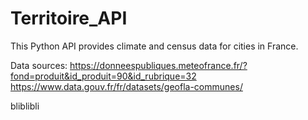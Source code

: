 # Territoire_API
This Python API provides climate and census data for cities in France.

Data sources: 
https://donneespubliques.meteofrance.fr/?fond=produit&id_produit=90&id_rubrique=32
https://www.data.gouv.fr/fr/datasets/geofla-communes/

bliblibli

